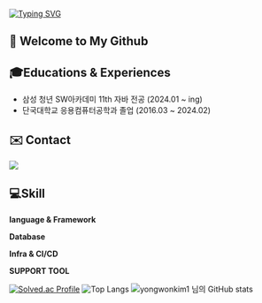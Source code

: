 [![Typing SVG](https://readme-typing-svg.demolab.com?font=Alkatra&weight=500&size=45&duration=7000&pause=3&color=2388d1&center=false&vCenter=false&repeat=true&width=1000&height=100&lines=Hello+World🌏+I'm+yongwonkim1😁)](https://git.io/typing-svg)

## 👋 Welcome to My Github


## 🎓Educations & Experiences
- 삼성 청년 SW아카데미 11th 자바 전공 (2024.01 ~ ing)
- 단국대학교 응용컴퓨터공학과 졸업 (2016.03 ~ 2024.02)
  

## ✉️ Contact 
<div style="display:flex; flex-direction:row;">
    <a href="mailto:qwsa522@naver.com">
        <img src="https://img.shields.io/badge/Naver-037C5A?style=flat-square&logo=Naver&logoColor=white"> 
    </a>
</div>

##  💻Skill
**language & Framework**


**Database**

**Infra & CI/CD**


**SUPPORT TOOL**


[![Solved.ac Profile](http://mazassumnida.wtf/api/v2/generate_badge?boj=qsc7539)](https://solved.ac/qsc7539/) ![Top Langs](https://github-readme-stats.vercel.app/api/top-langs/?username=yongwonkim1&layout=compact&bg_color=31,f7cac9,92a8d1&title_color=fff&text_color=fff)
![yongwonkim1 님의 GitHub stats](https://github-readme-stats.vercel.app/api?username=yongwonkim1&show_icons=true&theme=radical)
